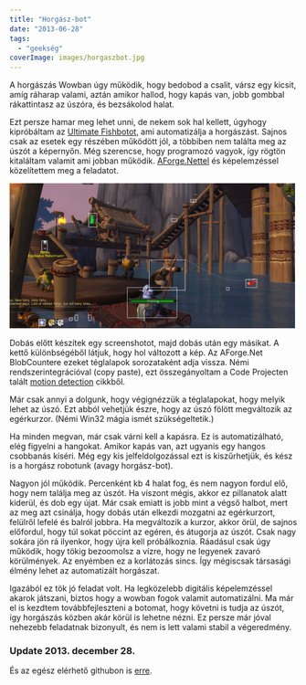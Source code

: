 ```yaml
---
title: "Horgász-bot"
date: "2013-06-28"
tags: 
  - "geekség"
coverImage: images/horgaszbot.jpg
---
```


A horgászás Wowban úgy működik, hogy bedobod a csalit, vársz egy kicsit, amíg ráharap valami, aztán amikor hallod, hogy kapás van, jobb gombbal rákattintasz az úszóra, és bezsákolod halat.

Ezt persze hamar meg lehet unni, de nekem sok hal kellett, úgyhogy kipróbáltam az [Ultimate Fishbotot](http://fishbot.net/), ami automatizálja a horgászást. Sajnos csak az esetek egy részében működött jól, a többiben nem találta meg az úszót a képernyőn. Még szerencse, hogy programozó vagyok, így rögtön kitaláltam valamit ami jobban működik. [AForge.Nettel](http://www.aforgenet.com/news/2012.02.23.releasing_framework_2.2.4.html) és képelemzéssel közelítettem meg a feladatot.

![Untitled-2](images/Untitled-21-500x254.png)

Dobás előtt készítek egy screenshotot, majd dobás után egy másikat. A kettő különbségéből látjuk, hogy hol változott a kép. Az AForge.Net BlobCountere ezeket téglalapok sorozataként adja vissza. Némi rendszerintegrációval (copy paste), ezt összegányoltam a Code Projecten talált [motion detection](http://www.codeproject.com/Articles/10248/Motion-Detection-Algorithms) cikkből.

Már csak annyi a dolgunk, hogy végignézzük a téglalapokat, hogy melyik lehet az úszó. Ezt abból vehetjük észre, hogy az úszó fölött megváltozik az egérkurzor. (Némi Win32 mágia ismét szükségeltetik.)

Ha minden megvan, már csak várni kell a kapásra. Ez is automatizálható, elég figyelni a hangokat. Amikor kapás van, azt ugyanis egy hangos csobbanás kíséri. Még egy kis jelfeldolgozással ezt is kiszűrhetjük, és kész is a horgász robotunk (avagy horgász-bot).

Nagyon jól működik. Percenként kb 4 halat fog, és nem nagyon fordul elő, hogy nem találja meg az úszót. Ha viszont mégis, akkor ez pillanatok alatt kiderül, és dob egy újat. Már csak emiatt is jobb mint a végső halbot, mert az meg azt csinálja, hogy dobás után elkezdi mozgatni az egérkurzort, felülről lefelé és balról jobbra. Ha megváltozik a kurzor, akkor örül, de sajnos előfordul, hogy túl sokat pöccint az egéren, és átugorja az úszót. Csak nagy sokára jön rá ilyenkor, hogy újra kell próbálkoznia. Ráadásul csak úgy működik, hogy tökig bezoomolsz a vízre, hogy ne legyenek zavaró körülmények. Az enyémben ez a korlátozás sincs. Így mégiscsak társasági élmény lehet az automatizált horgászat.

Igazából ez tök jó feladat volt. Ha legközelebb digitális képelemzéssel akarok játszani, biztos hogy a wowban fogok valamit automatizálni. Ma már el is kezdtem továbbfejleszteni a botomat, hogy követni is tudja az úszót, így horgászás közben akár körül is lehetne nézni. Ez persze már jóval nehezebb feladatnak bizonyult, és nem is lett valami stabil a végeredmény.

### Update 2013. december 28.

És az egész elérhető githubon is [erre](https://github.com/encse/horgaszbot).

